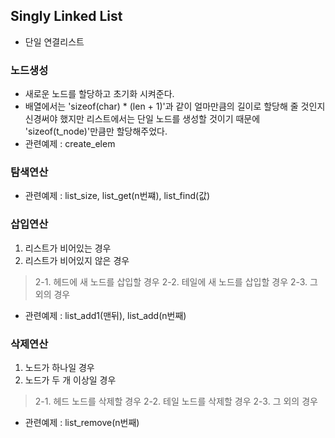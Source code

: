 ## Singly Linked List
- 단일 연결리스트

### 노드생성
- 새로운 노드를 할당하고 초기화 시켜준다. 
- 배열에서는 'sizeof(char) * (len + 1)'과 같이 얼마만큼의 길이로 할당해 줄 것인지 신경써야 했지만 리스트에서는 단일 노드를 생성할 것이기 때문에 'sizeof(t_node)'만큼만 할당해주었다.
- 관련예제 : create_elem

### 탐색연산
- 관련예제 : list_size, list_get(n번쨰), list_find(값)

### 삽입연산
1. 리스트가 비어있는 경우
2. 리스트가 비어있지 않은 경우
> 2-1. 헤드에 새 노드를 삽입할 경우
> 2-2. 테일에 새 노드를 삽입할 경우
> 2-3. 그 외의 경우
- 관련예제 : list_add1(맨뒤), list_add(n번째)

### 삭제연산
1. 노드가 하나일 경우
2. 노드가 두 개 이상일 경우
> 2-1. 헤드 노드를 삭제할 경우
> 2-2. 테일 노드를 삭제할 경우
> 2-3. 그 외의 경우
- 관련예제 : list_remove(n번째)
